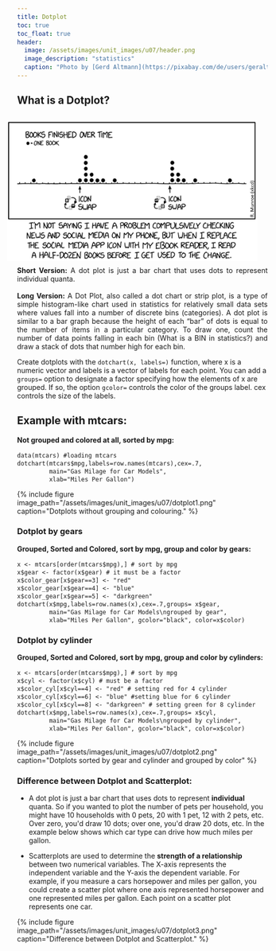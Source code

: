 ```yaml
---
title: Dotplot
toc: true
toc_float: true
header:
  image: /assets/images/unit_images/u07/header.png
  image_description: "statistics"
  caption: "Photo by [Gerd Altmann](https://pixabay.com/de/users/geralt-9301/?utm_source=link-attribution&utm_medium=referral&utm_campaign=image&utm_content=4705451) [from Pixabay](https://pixabay.com/)"
---
```


## What is a Dotplot?
<style>.unit p {text-align: justify;}</style>
<div class="unit">
<img src="dotplot4.png" width="515" height="283" align="right" vspace="10" hspace="20">
<p><b>Short Version:</b> A dot plot is just a bar chart that uses dots to represent individual quanta. <br> <br>
<b>Long Version:</b> A Dot Plot, also called a dot chart or strip plot, is a type of simple histogram-like chart used in statistics for relatively small data sets where values fall into a number of discrete bins (categories). A dot plot is similar to a bar graph because the height of each “bar” of dots is equal to the number of items in a particular category. To draw one, count the number of data points falling in each bin (What is a BIN in statistics?) and draw a stack of dots that number high for each bin.
</p></div>

Create dotplots with the `dotchart(x, labels=)` function, where x is a numeric vector and labels is a vector of labels for each point. You can add a `groups=` option to designate a factor specifying how the elements of x are grouped. If so, the option `gcolor=` controls the color of the groups label. cex controls the size of the labels.

## Example with mtcars:
__Not grouped and colored at all, sorted by mpg:__

```
data(mtcars) #loading mtcars
dotchart(mtcars$mpg,labels=row.names(mtcars),cex=.7,
         main="Gas Milage for Car Models",
         xlab="Miles Per Gallon")

```

{% include figure image_path="/assets/images/unit_images/u07/dotplot1.png" caption="Dotplots without grouping and colouring." %}


### Dotplot by gears
__Grouped, Sorted and Colored, sort by mpg, group and color by gears:__

```
x <- mtcars[order(mtcars$mpg),] # sort by mpg
x$gear <- factor(x$gear) # it must be a factor
x$color_gear[x$gear==3] <- "red"
x$color_gear[x$gear==4] <- "blue"
x$color_gear[x$gear==5] <- "darkgreen"
dotchart(x$mpg,labels=row.names(x),cex=.7,groups= x$gear,
         main="Gas Milage for Car Models\ngrouped by gear",
         xlab="Miles Per Gallon", gcolor="black", color=x$color)
``````

### Dotplot by cylinder
__Grouped, Sorted and Colored, sort by mpg, group and color by cylinders:__

```
x <- mtcars[order(mtcars$mpg),] # sort by mpg
x$cyl <- factor(x$cyl) # must be a factor
x$color_cyl[x$cyl==4] <- "red" # setting red for 4 cylinder
x$color_cyl[x$cyl==6] <- "blue" #setting blue for 6 cylinder
x$color_cyl[x$cyl==8] <- "darkgreen" # setting green for 8 cylinder
dotchart(x$mpg,labels=row.names(x),cex=.7,groups= x$cyl,
         main="Gas Milage for Car Models\ngrouped by cylinder",
         xlab="Miles Per Gallon", gcolor="black", color=x$color)
```

{% include figure image_path="/assets/images/unit_images/u07/dotplot2.png" caption="Dotplots sorted by gear and cylinder and grouped by color" %}

### Difference between Dotplot and Scatterplot:
* A dot plot is just a bar chart that uses dots to represent **individual** quanta. So if you wanted to plot the number of pets per household, you might have 10 households with 0 pets, 20 with 1 pet, 12 with 2 pets, etc. Over zero, you'd draw 10 dots; over one, you'd draw 20 dots, etc. In the example below shows which car type can drive how much miles per gallon.

* Scatterplots are used to determine the **strength of a relationship** between two numerical variables. The X-axis represents the independent variable and the Y-axis the dependent variable. For example, if you measure a cars horsepower and miles per gallon, you could create a scatter plot where one axis represented horsepower and one represented miles per gallon. Each point on a scatter plot represents one car.

{% include figure image_path="/assets/images/unit_images/u07/dotplot3.png" caption="Difference between Dotplot and Scatterplot." %}
